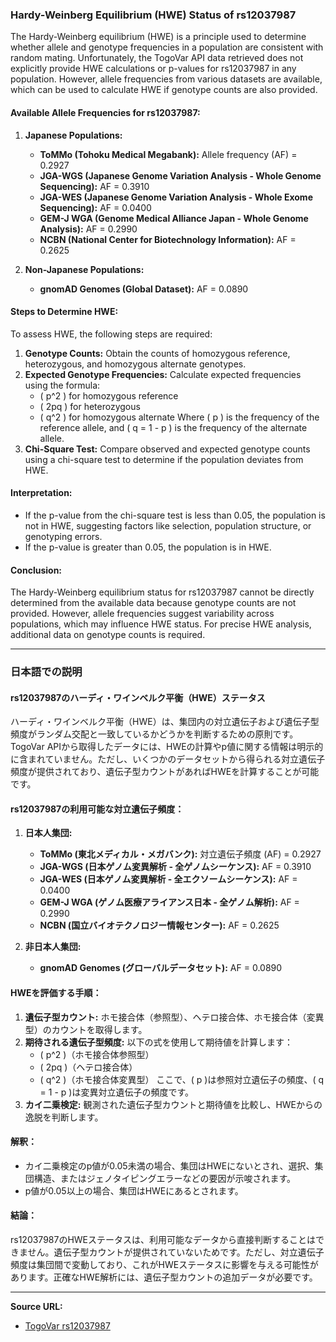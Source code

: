 ### Hardy-Weinberg Equilibrium (HWE) Status of rs12037987

The Hardy-Weinberg equilibrium (HWE) is a principle used to determine whether allele and genotype frequencies in a population are consistent with random mating. Unfortunately, the TogoVar API data retrieved does not explicitly provide HWE calculations or p-values for rs12037987 in any population. However, allele frequencies from various datasets are available, which can be used to calculate HWE if genotype counts are also provided.

#### Available Allele Frequencies for rs12037987:
1. **Japanese Populations:**
   - **ToMMo (Tohoku Medical Megabank):** Allele frequency (AF) = 0.2927
   - **JGA-WGS (Japanese Genome Variation Analysis - Whole Genome Sequencing):** AF = 0.3910
   - **JGA-WES (Japanese Genome Variation Analysis - Whole Exome Sequencing):** AF = 0.0400
   - **GEM-J WGA (Genome Medical Alliance Japan - Whole Genome Analysis):** AF = 0.2990
   - **NCBN (National Center for Biotechnology Information):** AF = 0.2625

2. **Non-Japanese Populations:**
   - **gnomAD Genomes (Global Dataset):** AF = 0.0890

#### Steps to Determine HWE:
To assess HWE, the following steps are required:
1. **Genotype Counts:** Obtain the counts of homozygous reference, heterozygous, and homozygous alternate genotypes.
2. **Expected Genotype Frequencies:** Calculate expected frequencies using the formula:
   - \( p^2 \) for homozygous reference
   - \( 2pq \) for heterozygous
   - \( q^2 \) for homozygous alternate
   Where \( p \) is the frequency of the reference allele, and \( q = 1 - p \) is the frequency of the alternate allele.
3. **Chi-Square Test:** Compare observed and expected genotype counts using a chi-square test to determine if the population deviates from HWE.

#### Interpretation:
- If the p-value from the chi-square test is less than 0.05, the population is not in HWE, suggesting factors like selection, population structure, or genotyping errors.
- If the p-value is greater than 0.05, the population is in HWE.

#### Conclusion:
The Hardy-Weinberg equilibrium status for rs12037987 cannot be directly determined from the available data because genotype counts are not provided. However, allele frequencies suggest variability across populations, which may influence HWE status. For precise HWE analysis, additional data on genotype counts is required.

---

### 日本語での説明

#### rs12037987のハーディ・ワインベルク平衡（HWE）ステータス

ハーディ・ワインベルク平衡（HWE）は、集団内の対立遺伝子および遺伝子型頻度がランダム交配と一致しているかどうかを判断するための原則です。TogoVar APIから取得したデータには、HWEの計算やp値に関する情報は明示的に含まれていません。ただし、いくつかのデータセットから得られる対立遺伝子頻度が提供されており、遺伝子型カウントがあればHWEを計算することが可能です。

#### rs12037987の利用可能な対立遺伝子頻度：
1. **日本人集団:**
   - **ToMMo (東北メディカル・メガバンク):** 対立遺伝子頻度 (AF) = 0.2927
   - **JGA-WGS (日本ゲノム変異解析 - 全ゲノムシーケンス):** AF = 0.3910
   - **JGA-WES (日本ゲノム変異解析 - 全エクソームシーケンス):** AF = 0.0400
   - **GEM-J WGA (ゲノム医療アライアンス日本 - 全ゲノム解析):** AF = 0.2990
   - **NCBN (国立バイオテクノロジー情報センター):** AF = 0.2625

2. **非日本人集団:**
   - **gnomAD Genomes (グローバルデータセット):** AF = 0.0890

#### HWEを評価する手順：
1. **遺伝子型カウント:** ホモ接合体（参照型）、ヘテロ接合体、ホモ接合体（変異型）のカウントを取得します。
2. **期待される遺伝子型頻度:** 以下の式を使用して期待値を計算します：
   - \( p^2 \)（ホモ接合体参照型）
   - \( 2pq \)（ヘテロ接合体）
   - \( q^2 \)（ホモ接合体変異型）
   ここで、\( p \)は参照対立遺伝子の頻度、\( q = 1 - p \)は変異対立遺伝子の頻度です。
3. **カイ二乗検定:** 観測された遺伝子型カウントと期待値を比較し、HWEからの逸脱を判断します。

#### 解釈：
- カイ二乗検定のp値が0.05未満の場合、集団はHWEにないとされ、選択、集団構造、またはジェノタイピングエラーなどの要因が示唆されます。
- p値が0.05以上の場合、集団はHWEにあるとされます。

#### 結論：
rs12037987のHWEステータスは、利用可能なデータから直接判断することはできません。遺伝子型カウントが提供されていないためです。ただし、対立遺伝子頻度は集団間で変動しており、これがHWEステータスに影響を与える可能性があります。正確なHWE解析には、遺伝子型カウントの追加データが必要です。

---

**Source URL:**  
- [TogoVar rs12037987](https://togovar.org/variant/tgv2831701)
